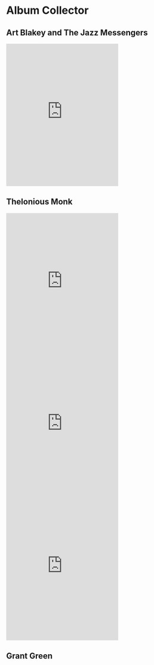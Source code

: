 <h1>Album Collector</h1>

<h2>Art Blakey and The Jazz Messengers</h2>
<iframe src="https://open.spotify.com/embed/album/7f2VoIjzhUkgYKM10SQCO2" width="300" height="380" frameborder="0" allowtransparency="true" allow="encrypted-media"></iframe>

<h2>Thelonious Monk</h2>
<iframe src="https://open.spotify.com/embed/album/2WpT885yJAIWvglqFcmN8u" width="300" height="380" frameborder="0" allowtransparency="true" allow="encrypted-media"></iframe>
<iframe src="https://open.spotify.com/embed/album/5WqkiRiXHyiML0QkLjqooy" width="300" height="380" frameborder="0" allowtransparency="true" allow="encrypted-media"></iframe>
<iframe src="https://open.spotify.com/embed/album/5VTlqV8lZH3YspQ1cDcjrL" width="300" height="380" frameborder="0" allowtransparency="true" allow="encrypted-media"></iframe>

<h2>Grant Green</h2>
